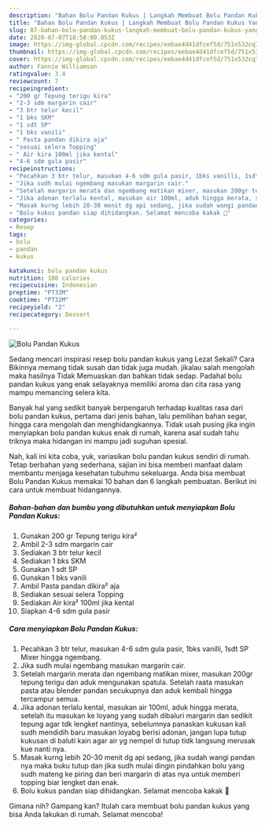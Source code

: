 ```yaml
---
description: "Bahan Bolu Pandan Kukus | Langkah Membuat Bolu Pandan Kukus Yang Bisa Manjain Lidah"
title: "Bahan Bolu Pandan Kukus | Langkah Membuat Bolu Pandan Kukus Yang Bisa Manjain Lidah"
slug: 87-bahan-bolu-pandan-kukus-langkah-membuat-bolu-pandan-kukus-yang-bisa-manjain-lidah
date: 2020-07-07T18:58:00.053Z
image: https://img-global.cpcdn.com/recipes/eebae4d41dfcef5d/751x532cq70/bolu-pandan-kukus-foto-resep-utama.jpg
thumbnail: https://img-global.cpcdn.com/recipes/eebae4d41dfcef5d/751x532cq70/bolu-pandan-kukus-foto-resep-utama.jpg
cover: https://img-global.cpcdn.com/recipes/eebae4d41dfcef5d/751x532cq70/bolu-pandan-kukus-foto-resep-utama.jpg
author: Fannie Williamson
ratingvalue: 3.4
reviewcount: 7
recipeingredient:
- "200 gr Tepung terigu kira"
- "2-3 sdm margarin cair"
- "3 btr telur kecil"
- "1 bks SKM"
- "1 sdt SP"
- "1 bks vanili"
- " Pasta pandan dikira aja"
- "sesuai selera Topping"
- " Air kira 100ml jika kental"
- "4-6 sdm gula pasir"
recipeinstructions:
- "Pecahkan 3 btr telur, masukan 4-6 sdm gula pasir, 1bks vanilli, 1sdt SP Mixer hingga ngembang."
- "Jika sudh mulai ngembang masukan margarin cair."
- "Setelah margarin merata dan ngembang matikan mixer, masukan 200gr tepung terigu dan aduk mengunakan spatula. Setelah raata masukan pasta atau blender pandan secukupnya dan aduk kembali hingga tercampur semua."
- "Jika adonan terlalu kental, masukan air 100ml, aduk hingga merata, setelah itu masukan ke loyang yang sudah dibaluri margarin dan sedikit tepung agar tdk lengket nantinya, sebelumnya panaskan kukusan kali sudh mendidih baru masukan loyabg berisi adonan, jangan lupa tutup kukusan di baluti kain agar air yg nempel di tutup tidk langsung merusak kue nanti nya."
- "Masak kurng lebih 20-30 menit dg api sedang, jika sudah wangi pandan nya maka buku tutup dan jika sudh mulai dingin pindahkan bolu yang sudh mateng ke piring dan beri margarin di atas nya untuk memberi topping biar lengket dan enak."
- "Bolu kukus pandan siap dihidangkan. Selamat mencoba kakak 🥰"
categories:
- Resep
tags:
- bolu
- pandan
- kukus

katakunci: bolu pandan kukus 
nutrition: 108 calories
recipecuisine: Indonesian
preptime: "PT33M"
cooktime: "PT32M"
recipeyield: "2"
recipecategory: Dessert

---
```



![Bolu Pandan Kukus](https://img-global.cpcdn.com/recipes/eebae4d41dfcef5d/751x532cq70/bolu-pandan-kukus-foto-resep-utama.jpg)

Sedang mencari inspirasi resep bolu pandan kukus yang Lezat Sekali? Cara Bikinnya memang tidak susah dan tidak juga mudah. jikalau salah mengolah maka hasilnya Tidak Memuaskan dan bahkan tidak sedap. Padahal bolu pandan kukus yang enak selayaknya memiliki aroma dan cita rasa yang mampu memancing selera kita.

Banyak hal yang sedikit banyak berpengaruh terhadap kualitas rasa dari bolu pandan kukus, pertama dari jenis bahan, lalu pemilihan bahan segar, hingga cara mengolah dan menghidangkannya. Tidak usah pusing jika ingin menyiapkan bolu pandan kukus enak di rumah, karena asal sudah tahu triknya maka hidangan ini mampu jadi suguhan spesial.




Nah, kali ini kita coba, yuk, variasikan bolu pandan kukus sendiri di rumah. Tetap berbahan yang sederhana, sajian ini bisa memberi manfaat dalam membantu menjaga kesehatan tubuhmu sekeluarga. Anda bisa membuat Bolu Pandan Kukus memakai 10 bahan dan 6 langkah pembuatan. Berikut ini cara untuk membuat hidangannya.

<!--inarticleads1-->

##### Bahan-bahan dan bumbu yang dibutuhkan untuk menyiapkan Bolu Pandan Kukus:

1. Gunakan 200 gr Tepung terigu kira²
1. Ambil 2-3 sdm margarin cair
1. Sediakan 3 btr telur kecil
1. Sediakan 1 bks SKM
1. Gunakan 1 sdt SP
1. Gunakan 1 bks vanili
1. Ambil  Pasta pandan dikira² aja
1. Sediakan sesuai selera Topping
1. Sediakan  Air kira² 100ml jika kental
1. Siapkan 4-6 sdm gula pasir




<!--inarticleads2-->

##### Cara menyiapkan Bolu Pandan Kukus:

1. Pecahkan 3 btr telur, masukan 4-6 sdm gula pasir, 1bks vanilli, 1sdt SP Mixer hingga ngembang.
1. Jika sudh mulai ngembang masukan margarin cair.
1. Setelah margarin merata dan ngembang matikan mixer, masukan 200gr tepung terigu dan aduk mengunakan spatula. Setelah raata masukan pasta atau blender pandan secukupnya dan aduk kembali hingga tercampur semua.
1. Jika adonan terlalu kental, masukan air 100ml, aduk hingga merata, setelah itu masukan ke loyang yang sudah dibaluri margarin dan sedikit tepung agar tdk lengket nantinya, sebelumnya panaskan kukusan kali sudh mendidih baru masukan loyabg berisi adonan, jangan lupa tutup kukusan di baluti kain agar air yg nempel di tutup tidk langsung merusak kue nanti nya.
1. Masak kurng lebih 20-30 menit dg api sedang, jika sudah wangi pandan nya maka buku tutup dan jika sudh mulai dingin pindahkan bolu yang sudh mateng ke piring dan beri margarin di atas nya untuk memberi topping biar lengket dan enak.
1. Bolu kukus pandan siap dihidangkan. Selamat mencoba kakak 🥰




Gimana nih? Gampang kan? Itulah cara membuat bolu pandan kukus yang bisa Anda lakukan di rumah. Selamat mencoba!
